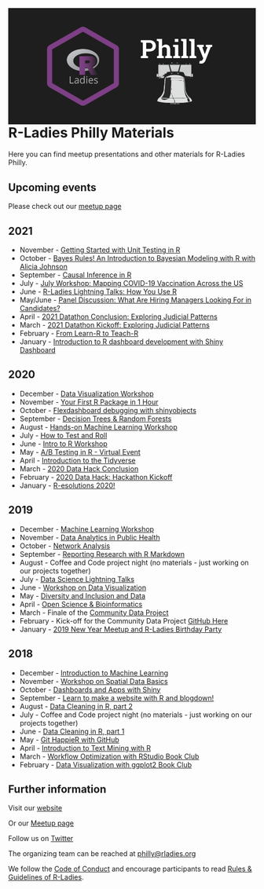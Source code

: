 
<img align='left' src='./logo/RLadiesPhilly.png'>


# R-Ladies Philly Materials
Here you can find meetup presentations and other materials for R-Ladies Philly.

## Upcoming events
Please check out our [meetup page](https://www.meetup.com/rladies-philly/)

## 2021
* November - [Getting Started with Unit Testing in R](https://youtu.be/4bPekjzIYiU)
* October - [Bayes Rules! An Introduction to Bayesian Modeling with R with Alicia Johnson](https://youtu.be/MgB1ihuEDN4)
* September - [Causal Inference in R](https://youtu.be/m7RH1O4r80c)
* July - [July Workshop: Mapping COVID-19 Vaccination Across the US](https://www.meetup.com/rladies-philly/events/277326038/)
* June - [R-Ladies Lightning Talks: How You Use R](https://www.meetup.com/rladies-philly/events/276190525/)
* May/June - [Panel Discussion: What Are Hiring Managers Looking For in Candidates?](https://www.meetup.com/rladies-philly/events/278174135/)
* April - [2021 Datathon Conclusion: Exploring Judicial Patterns](https://www.meetup.com/rladies-philly/events/276365054/)
* March - [2021 Datathon Kickoff: Exploring Judicial Patterns](https://www.meetup.com/rladies-philly/events/276365040/)
* February - [From Learn-R to Teach-R](https://www.rladiesphilly.org/post/recap_teachr/)
* January - [Introduction to R dashboard development with Shiny Dashboard](https://www.meetup.com/rladies-philly/events/268783210/)

## 2020
* December - [Data Visualization Workshop](https://www.rladiesphilly.org/post/recap_data_viz/)
* November - [Your First R Package in 1 Hour](https://www.rladiesphilly.org/post/nov2020-recap/)
* October - [Flexdashboard debugging with shinyobjects](https://www.rladiesphilly.org/post/oct2020-recap/)
* September - [Decision Trees & Random Forests](https://www.meetup.com/rladies-philly/events/268783162/)
* August - [Hands-on Machine Learning Workshop](https://www.meetup.com/rladies-philly/events/268783114/)
* July - [How to Test and Roll](https://www.meetup.com/rladies-philly/events/268783188/)
* June - [Intro to R Workshop](https://www.meetup.com/rladies-philly/events/268783148/)
* May - [A/B Testing in R - Virtual Event](https://www.meetup.com/rladies-philly/events/268783099/)
* April - [Introduction to the Tidyverse](https://www.meetup.com/rladies-philly/events/268620327/)
* March - [2020 Data Hack Conclusion](https://www.meetup.com/rladies-philly/events/267325018/)
* February - [2020 Data Hack: Hackathon Kickoff](https://www.meetup.com/rladies-philly/events/268305037/)
* January - [R-esolutions 2020!](https://www.meetup.com/rladies-philly/events/266230696/)

## 2019
* December - [Machine Learning Workshop](https://www.meetup.com/rladies-philly/events/266229730/)
* November - [Data Analytics in Public Health](https://www.meetup.com/rladies-philly/events/265559935/)
* October - [Network Analysis](https://www.meetup.com/rladies-philly/events/264114247/)
* September - [Reporting Research with R Markdown](https://www.meetup.com/rladies-philly/events/264114213/)
* August - Coffee and Code project night (no materials - just working on our projects together)
* July - [Data Science Lightning Talks](https://www.meetup.com/rladies-philly/events/262431583/)
* June - [Workshop on Data Visualization](https://www.meetup.com/rladies-philly/events/261558888/)
* May - [Diversity and Inclusion and Data](https://www.meetup.com/rladies-philly/events/261088594/)
* April - [Open Science & Bioinformatics](https://www.meetup.com/rladies-philly/events/259821220/)
* March - Finale of the [Community Data Project](http://rladiesphilly.org/post/feb-march-recap/)
* February - Kick-off for the Community Data Project [GitHub Here](https://github.com/rladiesPHL/2019_datathon)
* January - [2019 New Year Meetup and R-Ladies Birthday Party](https://www.meetup.com/rladies-philly/events/256754198/)

## 2018
* December - [Introduction to Machine Learning](https://www.meetup.com/rladies-philly/events/256607630/)
* November - [Workshop on Spatial Data Basics](https://www.meetup.com/rladies-philly/events/255264879/)
* October - [Dashboards and Apps with Shiny](https://www.meetup.com/rladies-philly/events/254920445/)
* September - [Learn to make a website with R and blogdown!](https://www.meetup.com/rladies-philly/events/253845972/)
* August - [Data Cleaning in R, part 2](https://www.meetup.com/rladies-philly/events/252955017/)
* July - Coffee and Code project night (no materials - just working on our projects together)
* June - [Data Cleaning in R, part 1](https://www.meetup.com/rladies-philly/events/251378907/)
* May - [Git HappieR with GitHub](https://www.meetup.com/rladies-philly/events/250279457/)
* April - [Introduction to Text Mining with R](https://www.meetup.com/rladies-philly/events/249207164/)
* March - [Workflow Optimization with RStudio Book Club](https://www.meetup.com/rladies-philly/events/248025694/)
* February - [Data Visualization with ggplot2 Book Club](https://www.meetup.com/rladies-philly/events/246879184/)


## Further information

Visit our [website](https://rladiesphilly.org/)

Or our [Meetup page](https://www.meetup.com/rladies-philly/)

Follow us on [Twitter](https://twitter.com/RLadiesPhilly)

The organizing team can be reached at philly@rladies.org

We follow the [Code of Conduct](https://github.com/rladies/starter-kit/wiki/Code-of-Conduct) and encourage participants to read [Rules & Guidelines of R-Ladies](https://github.com/rladies/starter-kit/blob/master/R-Ladies_RulesGuidelines.pdf).
